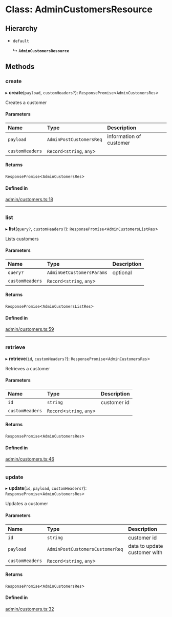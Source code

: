 # Class: AdminCustomersResource

## Hierarchy

- `default`

  ↳ **`AdminCustomersResource`**

## Methods

### create

▸ **create**(`payload`, `customHeaders?`): `ResponsePromise`<`AdminCustomersRes`\>

Creates a customer

#### Parameters

| Name | Type | Description |
| :------ | :------ | :------ |
| `payload` | `AdminPostCustomersReq` | information of customer |
| `customHeaders` | `Record`<`string`, `any`\> |  |

#### Returns

`ResponsePromise`<`AdminCustomersRes`\>

#### Defined in

[admin/customers.ts:18](https://github.com/medusajs/medusa/blob/33df8122b/packages/medusa-js/src/resources/admin/customers.ts#L18)

___

### list

▸ **list**(`query?`, `customHeaders?`): `ResponsePromise`<`AdminCustomersListRes`\>

Lists customers

#### Parameters

| Name | Type | Description |
| :------ | :------ | :------ |
| `query?` | `AdminGetCustomersParams` | optional |
| `customHeaders` | `Record`<`string`, `any`\> |  |

#### Returns

`ResponsePromise`<`AdminCustomersListRes`\>

#### Defined in

[admin/customers.ts:59](https://github.com/medusajs/medusa/blob/33df8122b/packages/medusa-js/src/resources/admin/customers.ts#L59)

___

### retrieve

▸ **retrieve**(`id`, `customHeaders?`): `ResponsePromise`<`AdminCustomersRes`\>

Retrieves a customer

#### Parameters

| Name | Type | Description |
| :------ | :------ | :------ |
| `id` | `string` | customer id |
| `customHeaders` | `Record`<`string`, `any`\> |  |

#### Returns

`ResponsePromise`<`AdminCustomersRes`\>

#### Defined in

[admin/customers.ts:46](https://github.com/medusajs/medusa/blob/33df8122b/packages/medusa-js/src/resources/admin/customers.ts#L46)

___

### update

▸ **update**(`id`, `payload`, `customHeaders?`): `ResponsePromise`<`AdminCustomersRes`\>

Updates a customer

#### Parameters

| Name | Type | Description |
| :------ | :------ | :------ |
| `id` | `string` | customer id |
| `payload` | `AdminPostCustomersCustomerReq` | data to update customer with |
| `customHeaders` | `Record`<`string`, `any`\> |  |

#### Returns

`ResponsePromise`<`AdminCustomersRes`\>

#### Defined in

[admin/customers.ts:32](https://github.com/medusajs/medusa/blob/33df8122b/packages/medusa-js/src/resources/admin/customers.ts#L32)
